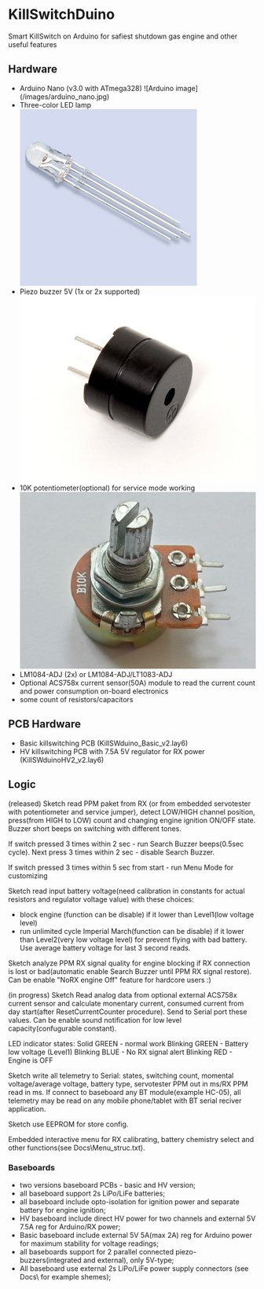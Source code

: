 # KillSwitchDuino
Smart KillSwitch on Arduino for safiest shutdown gas engine and other useful features
## Hardware
- Arduino Nano (v3.0 with ATmega328) ![Arduino image] (/images/arduino_nano.jpg)
- Three-color LED lamp     ![Three_lolorLED image](/images/Three_Color_LED_Lamp.jpg)
- Piezo buzzer 5V (1x or 2x supported)    ![Buzzer image](/images/buzzer.jpg)
- 10K potentiometer(optional)  for service mode working      ![Potentiometer image](/images/potentiometer-10k.jpg)
- LM1084-ADJ (2x) or LM1084-ADJ/LT1083-ADJ
- Optional ACS758x current sensor(50A) module to read the current count and power consumption on-board electronics
- some count of resistors/capacitors

## PCB Hardware
- Basic killswitching PCB (KillSWduino_Basic_v2.lay6)
- HV killswitching PCB with 7.5A 5V regulator for RX power (KillSWduinoHV2_v2.lay6)


## Logic
(released)
Sketch read PPM paket from RX (or from embedded servotester with potentiometer and service jumper), detect LOW/HIGH channel position, press(from HIGH to LOW) count and changing engine ignition ON/OFF state. Buzzer short beeps on switching with different tones.

If switch pressed 3 times within 2 sec - run Search Buzzer beeps(0.5sec cycle). Next press 3 times within 2 sec - disable Search Buzzer.

If switch pressed 3 times within 5 sec from start - run Menu Mode for customizing

Sketch read input battery voltage(need calibration in constants for actual resistors and regulator voltage value) with these choices:
- block engine (function can be disable) if it lower than Level1(low voltage level) 
- run unlimited cycle Imperial March(function can be disable) if it lower than Level2(very low voltage level) for prevent flying with bad battery. 
Use average battery voltage for last 3 second reads.

Sketch analyze PPM RX signal quality for engine blocking if RX connection is lost or bad(automatic enable Search Buzzer until PPM RX signal restore). Can be enable "NoRX engine Off" feature for hardcore users :)


(in progress)
Sketch Read analog data from optional external ACS758x current sensor and calculate monentary current, consumed current from day start(after ResetCurrentCounter procedure). Send to Serial port these values. Can be enable sound notification for low level capacity(confugurable constant).


LED indicator states:
Solid GREEN - normal work
Blinking GREEN - Battery low voltage (Level1) 
Blinking BLUE - No RX signal alert
Blinking RED - Engine is OFF

Sketch write all telemetry to Serial: states, switching count, momental voltage/average voltage, battery type, servotester PPM out in ms/RX PPM read in ms. If connect to baseboard any BT module(example HC-05), all telemetry may be read on any mobile phone/tablet with BT serial reciver application.

Sketch use EEPROM for store config.

Embedded interactive menu for RX calibrating, battery chemistry select and other functions(see Docs\Menu_struc.txt).


### Baseboards
- two versions baseboard PCBs - basic and HV version;
- all baseboard support 2s LiPo/LiFe batteries;
- all baseboard include opto-isolation for ignition power and separate battery for engine ignition;
- HV baseboard include direct HV power for two channels and external 5V 7.5A reg for Arduino/RX power;
- Basic baseboard include external 5V 5A(max 2A) reg for Arduino power for maximum stability for voltage readings;
- all baseboards support for 2 parallel connected piezo-buzzers(integrated and external), only 5V-type;
- All baseboard use external 2s LiPo/LiFe power supply connectors (see Docs\ for example shemes);

